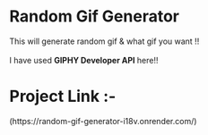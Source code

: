 # Random Gif Generator 
<p>This will generate random gif & what gif you want !! <br> <br>
  I have used <strong>GIPHY Developer API</strong> here!!
</p>
  <h1>Project Link :- </h1>
  (https://random-gif-generator-i18v.onrender.com/)
